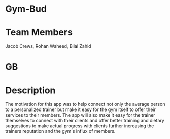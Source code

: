# Gym-Bud
# Team Members 
Jacob Crews, Rohan Waheed, Bilal Zahid 
# GB
# Description
The motivation for this app was to help connect not only the average person to a personalized trainer but make it easy for the gym itself to offer their services to their members. The app will also make it easy for the trainer themselves to connect with their clients 
and offer better training and dietary suggestions to make actual progress with clients further increasing the trainers reputation and the gym's influx of members. 
